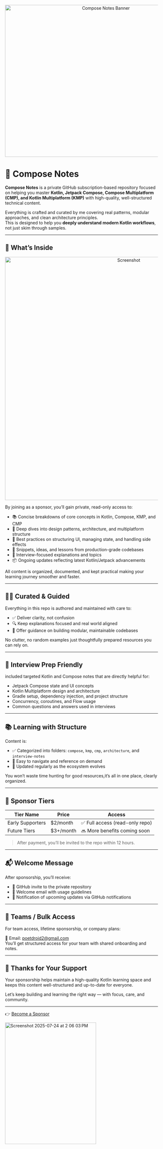 <p align="center">
  <img width="649" height="500" alt="Compose Notes Banner" src="https://github.com/user-attachments/assets/5cc00798-0a57-4cce-be9a-99e652920c38" />
</p>

# 🎵 Compose Notes

**Compose Notes** is a private GitHub subscription-based repository focused on helping you master **Kotlin, Jetpack Compose, Compose Multiplatform (CMP), and Kotlin Multiplatform (KMP)** with high-quality, well-structured technical content.

Everything is crafted and curated by me covering real patterns, modular approaches, and clean architecture principles.  
This is designed to help you **deeply understand modern Kotlin workflows**, not just skim through samples.

---

## 🌟 What’s Inside



<p align="center">
  <img src="https://github.com/user-attachments/assets/5c9c0bab-c420-48c5-acdb-6ee094f644e0" alt="Screenshot" width="800"/>
</p>


By joining as a sponsor, you’ll gain private, read-only access to:

- 📚 Concise breakdowns of core concepts in Kotlin, Compose, KMP, and CMP
- 🧠 Deep dives into design patterns, architecture, and multiplatform structure
- 🧩 Best practices on structuring UI, managing state, and handling side effects
- 🚀 Snippets, ideas, and lessons from production-grade codebases
- 🧾 Interview-focused explanations and topics
- 📦 Ongoing updates reflecting latest Kotlin/Jetpack advancements

All content is organized, documented, and kept practical making your learning journey smoother and faster.

---

## 🧑‍🏫 Curated & Guided

Everything in this repo is authored and maintained with care to:

- ✅ Deliver clarity, not confusion
- 🔍 Keep explanations focused and real world aligned
- 🧱 Offer guidance on building modular, maintainable codebases

No clutter, no random examples just thoughtfully prepared resources you can rely on.

---

## 🧪 Interview Prep Friendly

included targeted Kotlin and Compose notes that are directly helpful for:

- Jetpack Compose state and UI concepts
- Kotlin Multiplatform design and architecture
- Gradle setup, dependency injection, and project structure
- Concurrency, coroutines, and Flow usage
- Common questions and answers used in interviews

---

## 📚 Learning with Structure

Content is:

- ✅ Categorized into folders: `compose`, `kmp`, `cmp`, `architecture`, and `interview-notes`
- 🔎 Easy to navigate and reference on demand
- 🔄 Updated regularly as the ecosystem evolves

You won’t waste time hunting for good resources,it’s all in one place, clearly organized.

---

## 💸 Sponsor Tiers

| Tier Name        | Price     | Access                          |
|------------------|-----------|----------------------------------|
| Early Supporters | $2/month  | ✅ Full access (read-only repo)  |
| Future Tiers     | $3+/month | 🔜 More benefits coming soon     |

> After payment, you’ll be invited to the repo within 12 hours.

---

## 📬 Welcome Message

After sponsorship, you’ll receive:

- 🔑 GitHub invite to the private repository
- 📝 Welcome email with usage guidelines
- 📢 Notification of upcoming updates via GitHub notifications

---

## 🏢 Teams / Bulk Access

For team access, lifetime sponsorship, or company plans:

📩 Email: [poetdroid2@gmail.com](mailto:poetdroid2@gmail.com)  
You’ll get structured access for your team with shared onboarding and notes.

---

## 🙏 Thanks for Your Support

Your sponsorship helps maintain a high-quality Kotlin learning space and keeps this content well-structured and up-to-date for everyone.

Let’s keep building and learning the right way — with focus, care, and community.

---

👉 [Become a Sponsor](https://github.com/sponsors/androidpoet)


<img width="300" height="400" alt="Screenshot 2025-07-24 at 2 06 03 PM" src="https://github.com/user-attachments/assets/633c6019-d8de-40ac-80f8-db7e7ed9c3f1" />
